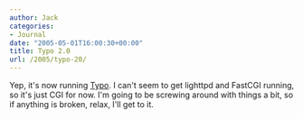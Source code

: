 ```yaml
---
author: Jack
categories:
- Journal
date: "2005-05-01T16:00:30+00:00"
title: Typo 2.0
url: /2005/typo-20/
---
```


Yep, it's now running [Typo][1]. I can't seem to get lighttpd and FastCGI running, so it's just CGI for now. I'm going to be screwing around with things a bit, so if anything is broken, relax, I'll get to it.

 [1]: http://typo.leetsoft.com/